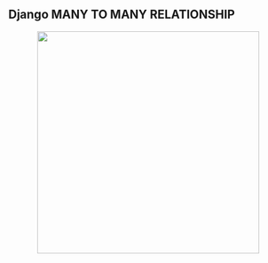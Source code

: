 ## Django MANY TO MANY RELATIONSHIP
<p align="center"><img src="https://static.djangoproject.com/img/logos/django-logo-negative.png" width="400"></p>
